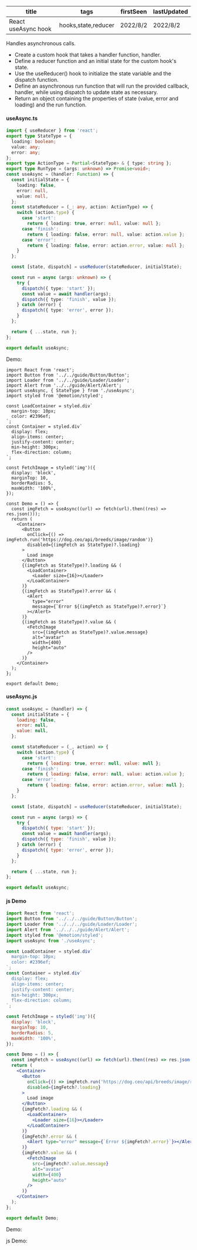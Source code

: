 | title               | tags                | firstSeen | lastUpdated |
| ------------------- | ------------------- | --------- | ----------- |
| React useAsync hook | hooks,state,reducer | 2022/8/2  | 2022/8/2    |

Handles asynchronous calls.

- Create a custom hook that takes a handler function, handler.
- Define a reducer function and an initial state for the custom hook's state.
- Use the useReducer() hook to initialize the state variable and the dispatch function.
- Define an asynchronous run function that will run the provided callback, handler, while using dispatch to update state as necessary.
- Return an object containing the properties of state (value, error and loading) and the run function.

#### useAsync.ts

```ts
import { useReducer } from 'react';
export type StateType = {
  loading: boolean;
  value: any;
  error: any;
};
export type ActionType = Partial<StateType> & { type: string };
export type RunType = (args: unknown) => Promise<void>;
const useAsync = (handler: Function) => {
  const initialState = {
    loading: false,
    error: null,
    value: null,
  };
  const stateReducer = (_: any, action: ActionType) => {
    switch (action.type) {
      case 'start':
        return { loading: true, error: null, value: null };
      case 'finish':
        return { loading: false, error: null, value: action.value };
      case 'error':
        return { loading: false, error: action.error, value: null };
    }
  };

  const [state, dispatch] = useReducer(stateReducer, initialState);

  const run = async (args: unknown) => {
    try {
      dispatch({ type: 'start' });
      const value = await handler(args);
      dispatch({ type: 'finish', value });
    } catch (error) {
      dispatch({ type: 'error', error });
    }
  };

  return { ...state, run };
};

export default useAsync;
```

Demo:

```tsx | pure
import React from 'react';
import Button from '../../guide/Button/Button';
import Loader from '../../guide/Loader/Loader';
import Alert from '../../guide/Alert/Alert';
import useAsync, { StateType } from './useAsync';
import styled from '@emotion/styled';

const LoadContainer = styled.div`
  margin-top: 10px;
  color: #2396ef;
`;
const Container = styled.div`
  display: flex;
  align-items: center;
  justify-content: center;
  min-height: 300px;
  flex-direction: column;
`;

const FetchImage = styled('img')({
  display: 'block',
  marginTop: 10,
  borderRadius: 5,
  maxWidth: '100%',
});

const Demo = () => {
  const imgFetch = useAsync((url) => fetch(url).then((res) => res.json()));
  return (
    <Container>
      <Button
        onClick={() => imgFetch.run('https://dog.ceo/api/breeds/image/random')}
        disabled={(imgFetch as StateType)?.loading}
      >
        Load image
      </Button>
      {(imgFetch as StateType)?.loading && (
        <LoadContainer>
          <Loader size={16}></Loader>
        </LoadContainer>
      )}
      {(imgFetch as StateType)?.error && (
        <Alert
          type="error"
          message={`Error ${(imgFetch as StateType)?.error}`}
        ></Alert>
      )}
      {(imgFetch as StateType)?.value && (
        <FetchImage
          src={(imgFetch as StateType)?.value.message}
          alt="avatar"
          width={400}
          height="auto"
        />
      )}
    </Container>
  );
};

export default Demo;
```

#### useAsync.js

```js | pure
const useAsync = (handler) => {
  const initialState = {
    loading: false,
    error: null,
    value: null,
  };

  const stateReducer = (_, action) => {
    switch (action.type) {
      case 'start':
        return { loading: true, error: null, value: null };
      case 'finish':
        return { loading: false, error: null, value: action.value };
      case 'error':
        return { loading: false, error: action.error, value: null };
    }
  };

  const [state, dispatch] = useReducer(stateReducer, initialState);

  const run = async (args) => {
    try {
      dispatch({ type: 'start' });
      const value = await handler(args);
      dispatch({ type: 'finish', value });
    } catch (error) {
      dispatch({ type: 'error', error });
    }
  };

  return { ...state, run };
};

export default useAsync;
```

#### js Demo

```jsx | pure
import React from 'react';
import Button from '../../../guide/Button/Button';
import Loader from '../../../guide/Loader/Loader';
import Alert from '../../../guide/Alert/Alert';
import styled from '@emotion/styled';
import useAsync from './useAsync';

const LoadContainer = styled.div`
  margin-top: 10px;
  color: #2396ef;
`;
const Container = styled.div`
  display: flex;
  align-items: center;
  justify-content: center;
  min-height: 300px;
  flex-direction: column;
`;

const FetchImage = styled('img')({
  display: 'block',
  marginTop: 10,
  borderRadius: 5,
  maxWidth: '100%',
});

const Demo = () => {
  const imgFetch = useAsync((url) => fetch(url).then((res) => res.json()));
  return (
    <Container>
      <Button
        onClick={() => imgFetch.run('https://dog.ceo/api/breeds/image/random')}
        disabled={imgFetch?.loading}
      >
        Load image
      </Button>
      {imgFetch?.loading && (
        <LoadContainer>
          <Loader size={16}></Loader>
        </LoadContainer>
      )}
      {imgFetch?.error && (
        <Alert type="error" message={`Error ${imgFetch?.error}`}></Alert>
      )}
      {imgFetch?.value && (
        <FetchImage
          src={imgFetch?.value.message}
          alt="avatar"
          width={400}
          height="auto"
        />
      )}
    </Container>
  );
};

export default Demo;
```

Demo:

<code src="./Demo.tsx" id="asyncTsDemo"></code>

js Demo:

<code src="./js/Demo.jsx" id="asyncJsDemo"></code>
